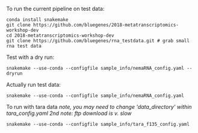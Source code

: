 To run the current pipeline on test data:

```
conda install snakemake
git clone https://github.com/bluegenes/2018-metatranscriptomics-workshop-dev
cd 2018-metatranscriptomics-workshop-dev
git clone https://github.com/bluegenes/rna_testdata.git # grab small rna test data
```

Test with a dry run:

```
snakemake --use-conda --configfile sample_info/nemaRNA_config.yaml --dryrun
```

Actually run test data:

```
snakemake --use-conda --configfile sample_info/nemaRNA_config.yaml
```

To run with tara data
 *note, you may need to change 'data_directory' within tara_config.yaml*
 *2nd note: ftp download is v. slow*

```
snakemake --use-conda --configfile sample_info/tara_f135_config.yaml
```
